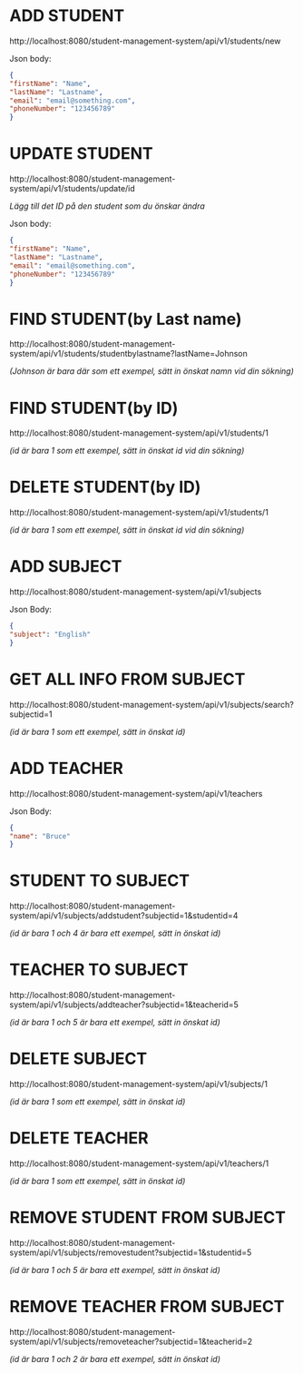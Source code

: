 # ADD STUDENT
http://localhost:8080/student-management-system/api/v1/students/new

Json body:
``` Json
{
"firstName": "Name",
"lastName": "Lastname",
"email": "email@something.com",
"phoneNumber": "123456789"
}
```

# UPDATE STUDENT
http://localhost:8080/student-management-system/api/v1/students/update/id

*Lägg till det ID på den student som du önskar ändra*

Json body:
``` Json
{
"firstName": "Name",
"lastName": "Lastname",
"email": "email@something.com",
"phoneNumber": "123456789"
}
```

# FIND STUDENT(by Last name)
http://localhost:8080/student-management-system/api/v1/students/studentbylastname?lastName=Johnson

*(Johnson är bara där som ett exempel, sätt in önskat namn vid din sökning)*

# FIND STUDENT(by ID)
http://localhost:8080/student-management-system/api/v1/students/1

*(id är bara 1 som ett exempel, sätt in önskat id vid din sökning)*

# DELETE STUDENT(by ID)
http://localhost:8080/student-management-system/api/v1/students/1

*(id är bara 1 som ett exempel, sätt in önskat id vid din sökning)*

# ADD SUBJECT
http://localhost:8080/student-management-system/api/v1/subjects

Json Body:
``` Json
{
"subject": "English"
}
```
# GET ALL INFO FROM SUBJECT
http://localhost:8080/student-management-system/api/v1/subjects/search?subjectid=1

*(id är bara 1 som ett exempel, sätt in önskat id)*

# ADD TEACHER
http://localhost:8080/student-management-system/api/v1/teachers

Json Body:
``` Json
{
"name": "Bruce"
}
```

# STUDENT TO SUBJECT
http://localhost:8080/student-management-system/api/v1/subjects/addstudent?subjectid=1&studentid=4

*(id är bara 1 och 4 är bara ett exempel, sätt in önskat id)*

# TEACHER TO SUBJECT 
http://localhost:8080/student-management-system/api/v1/subjects/addteacher?subjectid=1&teacherid=5

*(id är bara 1 och 5 är bara ett exempel, sätt in önskat id)*

# DELETE SUBJECT 
http://localhost:8080/student-management-system/api/v1/subjects/1

*(id är bara 1 som ett exempel, sätt in önskat id)*

# DELETE TEACHER
http://localhost:8080/student-management-system/api/v1/teachers/1

*(id är bara 1 som ett exempel, sätt in önskat id)*

# REMOVE STUDENT FROM SUBJECT
http://localhost:8080/student-management-system/api/v1/subjects/removestudent?subjectid=1&studentid=5

*(id är bara 1 och 5 är bara ett exempel, sätt in önskat id)*

# REMOVE TEACHER FROM SUBJECT
http://localhost:8080/student-management-system/api/v1/subjects/removeteacher?subjectid=1&teacherid=2

*(id är bara 1 och 2 är bara ett exempel, sätt in önskat id)*